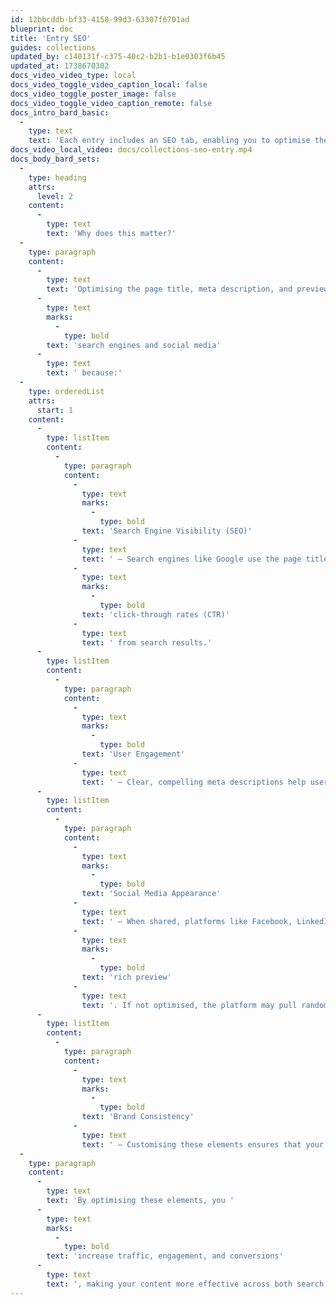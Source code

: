 ```yaml
---
id: 12bbcddb-bf33-4158-99d3-63307f6701ad
blueprint: doc
title: 'Entry SEO'
guides: collections
updated_by: c140131f-c375-40c2-b2b1-b1e0303f6b45
updated_at: 1738670302
docs_video_video_type: local
docs_video_toggle_video_caption_local: false
docs_video_toggle_poster_image: false
docs_video_toggle_video_caption_remote: false
docs_intro_bard_basic:
  -
    type: text
    text: 'Each entry includes an SEO tab, enabling you to optimise the page title, meta description, and preview images for both search engines and social media sharing.'
docs_video_local_video: docs/collections-seo-entry.mp4
docs_body_bard_sets:
  -
    type: heading
    attrs:
      level: 2
    content:
      -
        type: text
        text: 'Why does this matter?'
  -
    type: paragraph
    content:
      -
        type: text
        text: 'Optimising the page title, meta description, and preview images is crucial for both '
      -
        type: text
        marks:
          -
            type: bold
        text: 'search engines and social media'
      -
        type: text
        text: ' because:'
  -
    type: orderedList
    attrs:
      start: 1
    content:
      -
        type: listItem
        content:
          -
            type: paragraph
            content:
              -
                type: text
                marks:
                  -
                    type: bold
                text: 'Search Engine Visibility (SEO)'
              -
                type: text
                text: ' – Search engines like Google use the page title and meta description to understand and rank your content. A well-optimised title and description improve '
              -
                type: text
                marks:
                  -
                    type: bold
                text: 'click-through rates (CTR)'
              -
                type: text
                text: ' from search results.'
      -
        type: listItem
        content:
          -
            type: paragraph
            content:
              -
                type: text
                marks:
                  -
                    type: bold
                text: 'User Engagement'
              -
                type: text
                text: ' – Clear, compelling meta descriptions help users quickly understand what the page is about, making them more likely to click on your link rather than a competitor’s.'
      -
        type: listItem
        content:
          -
            type: paragraph
            content:
              -
                type: text
                marks:
                  -
                    type: bold
                text: 'Social Media Appearance'
              -
                type: text
                text: ' – When shared, platforms like Facebook, LinkedIn, and Twitter use Open Graph (OG) tags and meta descriptions to display a '
              -
                type: text
                marks:
                  -
                    type: bold
                text: 'rich preview'
              -
                type: text
                text: '. If not optimised, the platform may pull random text or images, reducing engagement.'
      -
        type: listItem
        content:
          -
            type: paragraph
            content:
              -
                type: text
                marks:
                  -
                    type: bold
                text: 'Brand Consistency'
              -
                type: text
                text: ' – Customising these elements ensures that your content appears professional and aligns with your branding, helping to establish trust and credibility.'
  -
    type: paragraph
    content:
      -
        type: text
        text: 'By optimising these elements, you '
      -
        type: text
        marks:
          -
            type: bold
        text: 'increase traffic, engagement, and conversions'
      -
        type: text
        text: ', making your content more effective across both search engines and social media platforms.'
---
```

